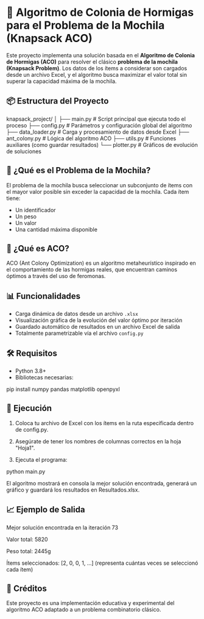 # 🐜 Algoritmo de Colonia de Hormigas para el Problema de la Mochila (Knapsack ACO)

Este proyecto implementa una solución basada en el **Algoritmo de Colonia de Hormigas (ACO)** para resolver el clásico **problema de la mochila (Knapsack Problem)**. Los datos de los ítems a considerar son cargados desde un archivo Excel, y el algoritmo busca maximizar el valor total sin superar la capacidad máxima de la mochila.

## 📦 Estructura del Proyecto

knapsack_project/
│
├── main.py               # Script principal que ejecuta todo el proceso
├── config.py             # Parámetros y configuración global del algoritmo
├── data_loader.py        # Carga y procesamiento de datos desde Excel
├── ant_colony.py         # Lógica del algoritmo ACO
├── utils.py              # Funciones auxiliares (como guardar resultados)
└── plotter.py            # Gráficos de evolución de soluciones

## 🧠 ¿Qué es el Problema de la Mochila?

El problema de la mochila busca seleccionar un subconjunto de ítems con el mayor valor posible sin exceder la capacidad de la mochila. Cada ítem tiene:
- Un identificador
- Un peso
- Un valor
- Una cantidad máxima disponible

## 🐜 ¿Qué es ACO?

ACO (Ant Colony Optimization) es un algoritmo metaheurístico inspirado en el comportamiento de las hormigas reales, que encuentran caminos óptimos a través del uso de feromonas.

## 📊 Funcionalidades

- Carga dinámica de datos desde un archivo `.xlsx`
- Visualización gráfica de la evolución del valor óptimo por iteración
- Guardado automático de resultados en un archivo Excel de salida
- Totalmente parametrizable vía el archivo `config.py`

## 🛠️ Requisitos

- Python 3.8+
- Bibliotecas necesarias:

pip install numpy pandas matplotlib openpyxl


## 🚀 Ejecución
1. Coloca tu archivo de Excel con los ítems en la ruta especificada dentro de config.py.

2. Asegúrate de tener los nombres de columnas correctos en la hoja "Hoja1".

3. Ejecuta el programa:

python main.py

El algoritmo mostrará en consola la mejor solución encontrada, generará un gráfico y guardará los resultados en Resultados.xlsx.

## 📈 Ejemplo de Salida
Mejor solución encontrada en la iteración 73

Valor total: 5820

Peso total: 2445g

Ítems seleccionados: [2, 0, 0, 1, ...] (representa cuántas veces se seleccionó cada ítem)

## 📑 Créditos
Este proyecto es una implementación educativa y experimental del algoritmo ACO adaptado a un problema combinatorio clásico.